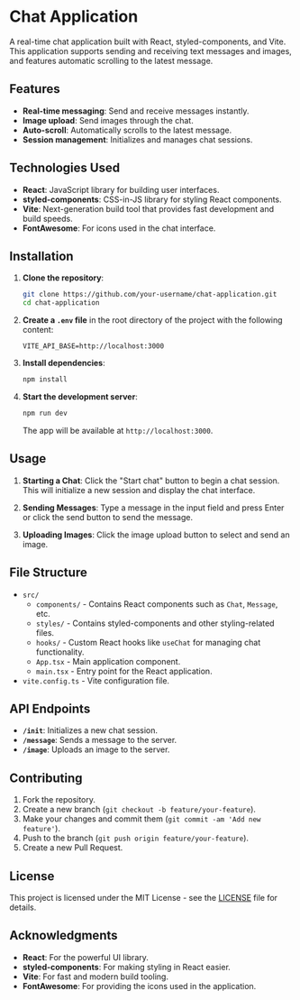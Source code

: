 # Chat Application

A real-time chat application built with React, styled-components, and Vite. This application supports sending and receiving text messages and images, and features automatic scrolling to the latest message.

## Features

- **Real-time messaging**: Send and receive messages instantly.
- **Image upload**: Send images through the chat.
- **Auto-scroll**: Automatically scrolls to the latest message.
- **Session management**: Initializes and manages chat sessions.

## Technologies Used

- **React**: JavaScript library for building user interfaces.
- **styled-components**: CSS-in-JS library for styling React components.
- **Vite**: Next-generation build tool that provides fast development and build speeds.
- **FontAwesome**: For icons used in the chat interface.

## Installation

1. **Clone the repository**:

   ```bash
   git clone https://github.com/your-username/chat-application.git
   cd chat-application
   ```

2. **Create a `.env` file** in the root directory of the project with the following content:

   ```
   VITE_API_BASE=http://localhost:3000
   ```

3. **Install dependencies**:

   ```bash
   npm install
   ```

4. **Start the development server**:

   ```bash
   npm run dev
   ```

   The app will be available at `http://localhost:3000`.

## Usage

1. **Starting a Chat**: Click the "Start chat" button to begin a chat session. This will initialize a new session and display the chat interface.

2. **Sending Messages**: Type a message in the input field and press Enter or click the send button to send the message.

3. **Uploading Images**: Click the image upload button to select and send an image.

## File Structure

- `src/`
  - `components/` - Contains React components such as `Chat`, `Message`, etc.
  - `styles/` - Contains styled-components and other styling-related files.
  - `hooks/` - Custom React hooks like `useChat` for managing chat functionality.
  - `App.tsx` - Main application component.
  - `main.tsx` - Entry point for the React application.
- `vite.config.ts` - Vite configuration file.

## API Endpoints

- **`/init`**: Initializes a new chat session.
- **`/message`**: Sends a message to the server.
- **`/image`**: Uploads an image to the server.

## Contributing

1. Fork the repository.
2. Create a new branch (`git checkout -b feature/your-feature`).
3. Make your changes and commit them (`git commit -am 'Add new feature'`).
4. Push to the branch (`git push origin feature/your-feature`).
5. Create a new Pull Request.

## License

This project is licensed under the MIT License - see the [LICENSE](LICENSE) file for details.

## Acknowledgments

- **React**: For the powerful UI library.
- **styled-components**: For making styling in React easier.
- **Vite**: For fast and modern build tooling.
- **FontAwesome**: For providing the icons used in the application.
